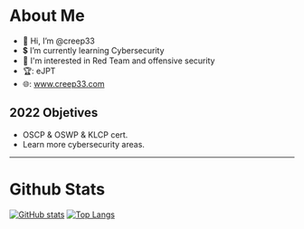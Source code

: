 # About Me

- 👋 Hi, I’m @creep33
- 💲 I’m currently learning Cybersecurity
- 📖 I'm interested in Red Team and offensive security
- 🏆: eJPT
- 🌐: www.creep33.com

## 2022 Objetives
- OSCP & OSWP & KLCP cert.
- Learn more cybersecurity areas.

---

# Github Stats
[![GitHub stats](https://github-readme-stats.vercel.app/api?username=creep33&show_icons=true&count_private=true&hide=prs&theme=cobalt&hide_border=true)](https://github.com/creep33?tab=repositories)
[![Top Langs](https://github-readme-stats.vercel.app/api/top-langs/?username=creep33&theme=cobalt&count_private=true&hide_border=true&layout=compact&hide=roff,swift,objective-c,perl)](https://github.com/creep33?tab=repositories)
